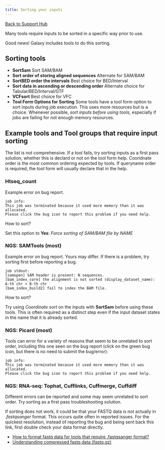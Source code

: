 ```yaml
---
title: Sorting your inputs
---
```

[Back to Support Hub](/src/support/index.md)

Many tools require inputs to be sorted in a specific way prior to use. 

Good news! Galaxy includes tools to do this sorting.

## Sorting tools

* **SortSam**  Sort SAM/BAM
* **Sort order of storing aligned sequences** Alternate for SAM/BAM
* **SortBED order the intervals** Best choice for BED/Interval
* **Sort data in ascending or descending order** Alternate choice for Tabular/BED/Interval/GTF
* **VCFsort** Best choice for VFC
* **Tool Form Options for Sorting** Some tools have a tool form option to sort inputs during job execution. This uses more resources but is a choice. Whenever possible, _sort inputs before using tools_, especially if jobs are failing for not enough memory resources.

## Example tools and Tool groups that require input sorting 

The list is not comprehensive. If a tool fails, try sorting inputs as a first pass solution, whether this is declard or not on the tool form help. Cooridnate order is the most common ordering expected by tools. If queryname order is required, the tool form will usually declare that in the help.

### Htseq_count

Example error on bug report. 

```
job info:
This job was terminated because it used more memory than it was allocated.
Please click the bug icon to report this problem if you need help.
```

How to sort?

Set this option to **Yes**: _Force sorting of SAM/BAM file by NAME_

### NGS: SAMTools (most)

Example error on bug report. Yours may differ. If there is a problem, try sorting first before reporting a bug.

```
job stdout:
[samopen] SAM header is present: N sequences.
[bam_index_core] the alignment is not sorted (display_dataset_name): A-th chr > B-th chr
[bam_index_build2] fail to index the BAM file.
```

How to sort?

Try using *Coordinate sort* on the inputs with **SortSam** before using these tools. This is often required as a distinct step even if the input dataset states in the name that it is already sorted.


### NGS: Picard (most)

Tools can error for a variety of reasons that seem to be unrelated to sort order, including this one seen on the bug report (click on the green bug icon, but there is no need to submit the bug/error):

```
job info:
This job was terminated because it used more memory than it was allocated.
Please click the bug icon to report this problem if you need help.
```


### NGS: RNA-seq: Tophat, Cufflinks, Cuffmerge, Cuffdiff

Different errors can be reported and some may seem unrelated to sort order. Try sorting as a first pass troubleshooting solution.

If sorting does not work, it could be that your FASTQ data is not actually in *.fastqsanger* format. This occurs quite often in reported issues. For the quickest resolution, instead of reporting the bug and being sent back this link, first double check your data format directly.
* [How to format fastq data for tools that require .fastqsanger format?](/src/learn/fastqsanger/index.md)
* [Understanding compressed fastq data (fastq.gz)](/src/learn/compressed-fastq/index.md)
